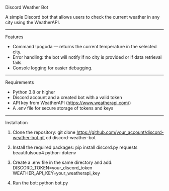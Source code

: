 Discord Weather Bot

A simple Discord bot that allows users to check the current weather in any city using the WeatherAPI.

------------------------------------------------------------
Features

- Command !pogoda <city> — returns the current temperature in the selected city.
- Error handling: the bot will notify if no city is provided or if data retrieval fails.
- Console logging for easier debugging.

------------------------------------------------------------
Requirements

- Python 3.8 or higher
- Discord account and a created bot with a valid token
- API key from WeatherAPI (https://www.weatherapi.com/)
- A .env file for secure storage of tokens and keys

------------------------------------------------------------
Installation

1. Clone the repository:
   git clone https://github.com/your_account/discord-weather-bot.git
   cd discord-weather-bot

2. Install the required packages:
   pip install discord.py requests beautifulsoup4 python-dotenv

3. Create a .env file in the same directory and add:
   DISCORD_TOKEN=your_discord_token
   WEATHER_API_KEY=your_weatherapi_key

4. Run the bot:
   python bot.py
